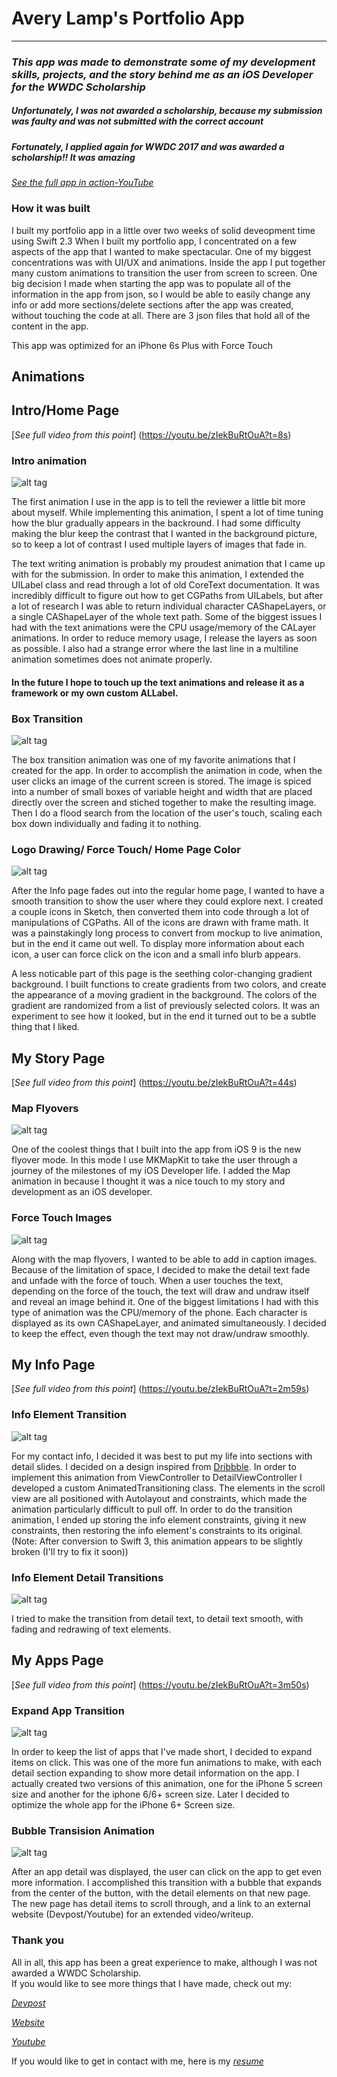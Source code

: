 # Avery Lamp's Portfolio App
---

### _This app was made to demonstrate some of my development skills, projects, and the story behind me as an iOS Developer for the WWDC Scholarship_
##### Unfortunately, I was not awarded a scholarship, because my submission was faulty and was not submitted with the correct account

##### Fortunately, I applied again for WWDC 2017 and was awarded a scholarship!!  It was amazing

[_See the full app in action-YouTube_](https://youtu.be/zIekBuRtOuA?list=PLyC3kmCiJ2x31ZLjuB7RogEvyamrkSOo9)

### How it was built

I built my portfolio app in a little over two weeks of solid deveopment time using Swift 2.3
When I built my portfolio app, I concentrated on a few aspects of the app that I wanted to make spectacular.  One of my biggest concentrations was with UI/UX and animations.  Inside the app I put together many custom animations to transition the user from screen to screen.  One big decision I made when starting the app was to populate all of the information in the app from json, so I would be able to easily change any info or add more sections/delete sections after the app was created, without touching the code at all.  There are 3 json files that hold all of the content in the app.  

This app was optimized for an iPhone 6s Plus with Force Touch

## Animations

## Intro/Home Page  

[_See full video from this point_] (https://youtu.be/zIekBuRtOuA?t=8s)

### Intro animation

![alt tag](https://raw.githubusercontent.com/Averylamp/Avery-Lamp-WWDC-2016/master/AnimationGifs/IntroAnimation.gif)

The first animation I use in the app is to tell the reviewer a little bit more about myself.  While implementing this animation, I spent a lot of time tuning how the blur gradually appears in the backround.  I had some difficulty making the blur keep the contrast that I wanted in the background picture, so to keep a lot of contrast I used multiple layers of images that fade in.  

The text writing animation is probably my proudest animation that I came up with for the submission.  In order to make this animation, I extended the UILabel class and read through a lot of old CoreText documentation.  It was incredibly difficult to figure out how to get CGPaths from UILabels, but after a lot of research I was able to return individual character CAShapeLayers, or a single CAShapeLayer of the whole text path. Some of the biggest issues I had with the text animations were the CPU usage/memory of the CALayer animations.  In order to reduce memory usage, I release the layers as soon as possible.  I also had a strange error where the last line in a multiline animation sometimes does not animate properly.  

#### In the future I hope to touch up the text animations and release it as a framework or my own custom ALLabel.

### Box Transition

![alt tag](https://raw.githubusercontent.com/Averylamp/Avery-Lamp-WWDC-2016/master/AnimationGifs/BoxDissappearingAnimation.gif)

The box transition animation was one of my favorite animations that I created for the app.  In order to accomplish the animation in code, when the user clicks an image of the current screen is stored.  The image is spiced into a number of small boxes of variable height and width that are placed directly over the screen and stiched together to make the resulting image.  Then I do a flood search from the location of the user's touch, scaling each box down individually and fading it to nothing.

### Logo Drawing/ Force Touch/ Home Page Color

![alt tag](https://raw.githubusercontent.com/Averylamp/Avery-Lamp-WWDC-2016/master/AnimationGifs/HomeAnimation.gif)

After the Info page fades out into the regular home page, I wanted to have a smooth transition to show the user where they could explore next.  I created a couple icons in Sketch, then converted them into code through a lot of manipulations of CGPaths.  All of the icons are drawn with frame math.  It was a painstakingly long process to convert from mockup to live animation, but in the end it came out well.  To display more information about each icon, a user can force click on the icon and a small info blurb appears.  

A less noticable part of this page is the seething color-changing gradient background.  I built functions to create gradients from two colors, and create the appearance of a moving gradient in the background.  The colors of the gradient are randomized from a list of previously selected colors. It was an experiment to see how it looked, but in the end it turned out to be a subtle thing that I liked.  

## My Story Page

[_See full video from this point_] (https://youtu.be/zIekBuRtOuA?t=44s)

### Map Flyovers

![alt tag](https://raw.githubusercontent.com/Averylamp/Avery-Lamp-WWDC-2016/master/AnimationGifs/MapFlyoverDemonstration.gif)

One of the coolest things that I built into the app from iOS 9 is the new flyover mode.  In this mode I use MKMapKit to take the user through a journey of the milestones of my iOS Developer life.  I added the Map animation in because I thought it was a nice touch to my story and development as an iOS developer.  

### Force Touch Images

![alt tag](https://raw.githubusercontent.com/Averylamp/Avery-Lamp-WWDC-2016/master/AnimationGifs/ForceTouchDissappearingTextAnimation.gif)

Along with the map flyovers, I wanted to be able to add in caption images.  Because of the limitation of space, I decided to make the detail text fade and unfade with the force of touch.  When a user touches the text, depending on the force of the touch, the text will draw and undraw itself and reveal an image behind it.  One of the biggest limitations I had with this type of animation was the CPU/memory of the phone.  Each character is displayed as its own CAShapeLayer, and animated simultaneously.  I decided to keep the effect, even though the text may not draw/undraw smoothly.  

## My Info Page

[_See full video from this point_] (https://youtu.be/zIekBuRtOuA?t=2m59s)

### Info Element Transition

![alt tag](https://raw.githubusercontent.com/Averylamp/Avery-Lamp-WWDC-2016/master/AnimationGifs/ContactInfoAnimation.gif)

For my contact info, I decided it was best to put my life into sections with detail slides.  I decided on a design inspired from [Dribbble](https://dribbble.com/shots/2311820-Exploring).  In order to implement this animation from ViewController to DetailViewController I developed a custom AnimatedTransitioning class.  The elements in the scroll view are all positioned with Autolayout and constraints, which made the animation particularly difficult to pull off.  In order to do the transition animation, I ended up storing the info element constraints, giving it new constraints, then restoring the info element's constraints to its original.  (Note: After conversion to Swift 3, this animation appears to be slightly broken (I'll try to fix it soon))  

### Info Element Detail Transitions

![alt tag](https://raw.githubusercontent.com/Averylamp/Avery-Lamp-WWDC-2016/master/AnimationGifs/TransitionFromInfoItemToItem.gif)

I tried to make the transition from detail text, to detail text smooth, with fading and redrawing of text elements. 

## My Apps Page

[_See full video from this point_] (https://youtu.be/zIekBuRtOuA?t=3m50s)

### Expand App Transition

![alt tag](https://raw.githubusercontent.com/Averylamp/Avery-Lamp-WWDC-2016/master/AnimationGifs/ExpandAppInfoAnimation.gif)

In order to keep the list of apps that I've made short, I decided to expand items on click.  This was one of the more fun animations to make, with each detail section expanding to show more detail information on the app.  I actually created two versions of this animation, one for the iPhone 5 screen size and another for the iphone 6/6+ screen size.  Later I decided to optimize the whole app for the iPhone 6+ Screen size.  

### Bubble Transision Animation

![alt tag](https://raw.githubusercontent.com/Averylamp/Avery-Lamp-WWDC-2016/master/AnimationGifs/BubbleAnimationTransition.gif)

After an app detail was displayed, the user can click on the app to get even more information.  I accomplished this transition with a bubble that expands from the center of the button, with the detail elements on that new page.  The new page has detail items to scroll through, and a link to an external website (Devpost/Youtube) for an extended video/writeup.  



### Thank you

All in all, this app has been a great experience to make, although I was not awarded a WWDC Scholarship.  
If you would like to see more things that I have made, check out my:

[_Devpost_](http://devpost.com/averylamp)

[_Website_](http://averylamp.me)

[_Youtube_](https://www.youtube.com/playlist?list=PLyC3kmCiJ2x31ZLjuB7RogEvyamrkSOo9)

If you would like to get in contact with me, here is my [_resume_](http://averylamp.me/Avery_Lamp_CS_Resume.pdf)



